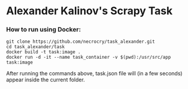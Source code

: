 # Alexander Kalinov's Scrapy Task

### How to run using Docker:
```
git clone https://github.com/necrocry/task_alexander.git
cd task_alexander/task
docker build -t task:image .
docker run -d -it --name task_container -v $(pwd):/usr/src/app task:image
```
After running the commands above, task.json file will (in a few seconds) appear inside the current folder.
